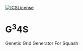 [![ICSLicense](https://img.shields.io/badge/License-ICS-green.svg?style=plastic?link=https://opensource.org/licenses/ISC)]()

G<sup>3</sup>4S
===============

Genetic Grid Generator For Squash

